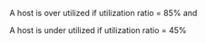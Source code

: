 A host is over utilized if utilization ratio = 85% and 

A host is under utilized if utilization ratio = 45%
